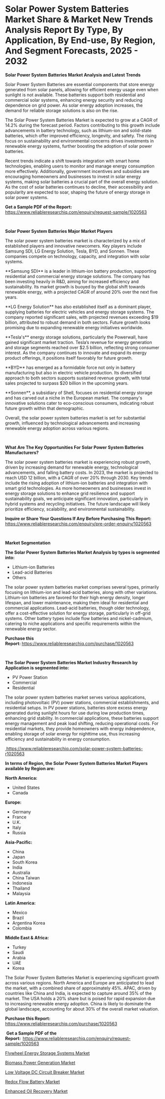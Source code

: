 <p><h1>Solar Power System Batteries Market Share & Market New Trends Analysis Report By Type, By Application, By End-use, By Region, And Segment Forecasts, 2025 - 2032</h1></p><p><strong>Solar Power System Batteries Market Analysis and Latest Trends</strong></p>
<p><p>Solar Power System Batteries are essential components that store energy generated from solar panels, allowing for efficient energy usage even when sunlight is not available. These batteries support both residential and commercial solar systems, enhancing energy security and reducing dependence on grid power. As solar energy adoption increases, the demand for reliable storage solutions is also on the rise.</p><p>The Solar Power System Batteries Market is expected to grow at a CAGR of 14.2% during the forecast period. Factors contributing to this growth include advancements in battery technology, such as lithium-ion and solid-state batteries, which offer improved efficiency, longevity, and safety. The rising focus on sustainability and environmental concerns drives investments in renewable energy systems, further boosting the adoption of solar power batteries.</p><p>Recent trends indicate a shift towards integration with smart home technologies, enabling users to monitor and manage energy consumption more effectively. Additionally, government incentives and subsidies are encouraging homeowners and businesses to invest in solar energy systems, making solar batteries a crucial part of the overall energy solution. As the cost of solar batteries continues to decline, their accessibility and popularity are expected to soar, shaping the future of energy storage in solar power systems.</p></p>
<p><strong>Get a Sample PDF of the Report:&nbsp;</strong> <a href="https://www.reliableresearchiq.com/enquiry/request-sample/1020563?utm_campaign=1870&utm_medium=2&utm_source=Github&utm_content=ia&utm_term=07042025&utm_id=solar-power-system-batteries">https://www.reliableresearchiq.com/enquiry/request-sample/1020563</a></p>
<p>&nbsp;</p>
<p><strong>Solar Power System Batteries Major Market Players</strong></p>
<p><p>The solar power system batteries market is characterized by a mix of established players and innovative newcomers. Key players include Samsung SDI, LG Energy Solution, Tesla, BYD, and Sonnen. These companies compete on technology, capacity, and integration with solar systems.</p><p>**Samsung SDI** is a leader in lithium-ion battery production, supporting residential and commercial energy storage solutions. The company has been investing heavily in R&D, aiming for increased efficiency and sustainability. Its market growth is buoyed by the global shift towards renewable energy, with a projected CAGR of around 20% over the next five years.</p><p>**LG Energy Solution** has also established itself as a dominant player, supplying batteries for electric vehicles and energy storage systems. The company reported significant sales, with projected revenues exceeding $19 billion, attributed to robust demand in both sectors. Future growth looks promising due to expanding renewable energy initiatives worldwide.</p><p>**Tesla's** energy storage solutions, particularly the Powerwall, have gained significant market traction. Tesla’s revenue for energy generation and storage segments reached over $2.5 billion, reflecting strong consumer interest. As the company continues to innovate and expand its energy product offerings, it positions itself favorably for future growth.</p><p>**BYD** has emerged as a formidable force not only in battery manufacturing but also in electric vehicle production. Its diversified approach to both sectors supports sustained revenue growth, with total sales projected to surpass $20 billion in the upcoming years.</p><p>**Sonnen**, a subsidiary of Shell, focuses on residential energy storage and has carved out a niche in the European market. The company's innovative solutions cater to eco-conscious consumers, indicating robust future growth within that demographic.</p><p>Overall, the solar power system batteries market is set for substantial growth, influenced by technological advancements and increasing renewable energy adoption across various regions.</p></p>
<p>&nbsp;</p>
<p><strong>What Are The Key Opportunities For Solar Power System Batteries Manufacturers?</strong></p>
<p><p>The solar power system batteries market is experiencing robust growth, driven by increasing demand for renewable energy, technological advancements, and falling battery costs. In 2023, the market is projected to reach USD 12 billion, with a CAGR of over 20% through 2030. Key trends include the rising adoption of lithium-ion batteries and integration with smart grid technologies. As more homeowners and businesses invest in energy storage solutions to enhance grid resilience and support sustainability goals, we anticipate significant innovation, particularly in hybrid systems and recycling initiatives. The future landscape will likely prioritize efficiency, scalability, and environmental sustainability. </p></p>
<p><strong>Inquire or Share Your Questions If Any Before Purchasing This Report:</strong> <a href="https://www.reliableresearchiq.com/enquiry/pre-order-enquiry/1020563?utm_campaign=1870&utm_medium=2&utm_source=Github&utm_content=ia&utm_term=07042025&utm_id=solar-power-system-batteries">https://www.reliableresearchiq.com/enquiry/pre-order-enquiry/1020563</a></p>
<p>&nbsp;</p>
<p><strong>Market Segmentation</strong></p>
<p><strong>The Solar Power System Batteries Market Analysis by types is segmented into:</strong></p>
<p><ul><li>Lithium-ion Batteries</li><li>Lead-acid Batteries</li><li>Others</li></ul></p>
<p><p>The solar power system batteries market comprises several types, primarily focusing on lithium-ion and lead-acid batteries, along with other variations. Lithium-ion batteries are favored for their high energy density, longer lifespan, and lower maintenance, making them ideal for residential and commercial applications. Lead-acid batteries, though older technology, offer a cost-effective solution for energy storage, particularly in off-grid systems. Other battery types include flow batteries and nickel-cadmium, catering to niche applications and specific requirements within the renewable energy sector.</p></p>
<p><strong>Purchase this Report:&nbsp;</strong><a href="https://www.reliableresearchiq.com/purchase/1020563?utm_campaign=1870&utm_medium=2&utm_source=Github&utm_content=ia&utm_term=07042025&utm_id=solar-power-system-batteries">https://www.reliableresearchiq.com/purchase/1020563</a></p>
<p>&nbsp;</p>
<p><strong>The Solar Power System Batteries Market Industry Research by Application is segmented into:</strong></p>
<p><ul><li>PV Power Station</li><li>Commercial</li><li>Residential</li></ul></p>
<p><p>The solar power system batteries market serves various applications, including photovoltaic (PV) power stations, commercial establishments, and residential setups. In PV power stations, batteries store excess energy generated during sunlight hours for use during low production times, enhancing grid stability. In commercial applications, these batteries support energy management and peak load shifting, reducing operational costs. For residential markets, they provide homeowners with energy independence, enabling storage of solar energy for nighttime use, thus increasing efficiency and sustainability in energy consumption.</p></p>
<p><a href="https://www.reliableresearchiq.com/solar-power-system-batteries-r1020563?utm_campaign=1870&utm_medium=2&utm_source=Github&utm_content=ia&utm_term=07042025&utm_id=solar-power-system-batteries">&nbsp;https://www.reliableresearchiq.com/solar-power-system-batteries-r1020563</a></p>
<p><strong>In terms of Region, the Solar Power System Batteries Market Players available by Region are:</strong></p>
<p>
    <p> <strong> North America: </strong>
        <ul>
            <li>United States</li>
            <li>Canada</li>
        </ul>
        </p> 
    <p> <strong> Europe: </strong>
        <ul>
            <li>Germany</li>
            <li>France</li>
            <li>U.K.</li>
            <li>Italy</li>
            <li>Russia</li>
        </ul>
        </p> 
    <p> <strong> Asia-Pacific: </strong>
        <ul>
            <li>China</li>
            <li>Japan</li>
            <li>South Korea</li>
            <li>India</li>
            <li>Australia</li>
            <li>China Taiwan</li>
            <li>Indonesia</li>
            <li>Thailand</li>
            <li>Malaysia</li>
        </ul>
        </p> 
    <p> <strong> Latin America: </strong>
        <ul>
            <li>Mexico</li>
            <li>Brazil</li>
            <li>Argentina Korea</li>
            <li>Colombia</li>
        </ul>
        </p> 
    <p> <strong> Middle East & Africa: </strong>
        <ul>
            <li>Turkey</li>
            <li>Saudi</li>
            <li>Arabia</li>
            <li>UAE</li>
            <li>Korea</li>
        </ul>
    </p>
    </p>
<p><p>The Solar Power System Batteries Market is experiencing significant growth across various regions. North America and Europe are anticipated to lead the market, with a combined share of approximately 45%. APAC, driven by countries like China and India, is expected to capture around 35% of the market. The USA holds a 20% share but is poised for rapid expansion due to increasing renewable energy adoption. China is likely to dominate the global landscape, accounting for about 30% of the overall market valuation.</p></p>
<p><strong>Purchase this Report: </strong><a href="https://www.reliableresearchiq.com/purchase/1020563?utm_campaign=1870&utm_medium=2&utm_source=Github&utm_content=ia&utm_term=07042025&utm_id=solar-power-system-batteries">https://www.reliableresearchiq.com/purchase/1020563</a></p>
<p>&nbsp;<strong>Get a Sample PDF of the Report:&nbsp;&nbsp;</strong><a href="https://www.reliableresearchiq.com/enquiry/request-sample/1020563?utm_campaign=1870&utm_medium=2&utm_source=Github&utm_content=ia&utm_term=07042025&utm_id=solar-power-system-batteries">https://www.reliableresearchiq.com/enquiry/request-sample/1020563</a></p>
<p><strong></strong></p>
<p><p><a href="https://github.com/tornapruttuz/Market-Research-Report-List-1/blob/main/flywheel-energy-storage-systems-market.md?utm_campaign=1870&utm_medium=2&utm_source=Github&utm_content=ia&utm_term=07042025&utm_id=solar-power-system-batteries">Flywheel Energy Storage Systems Market</a></p><p><a href="https://github.com/yuukoleuda/Market-Research-Report-List-1/blob/main/biomass-power-generation-market.md?utm_campaign=1870&utm_medium=2&utm_source=Github&utm_content=ia&utm_term=07042025&utm_id=solar-power-system-batteries">Biomass Power Generation Market</a></p><p><a href="https://github.com/saguegrody74/Market-Research-Report-List-1/blob/main/low-voltage-dc-circuit-breaker-market.md?utm_campaign=1870&utm_medium=2&utm_source=Github&utm_content=ia&utm_term=07042025&utm_id=solar-power-system-batteries">Low Voltage DC Circuit Breaker Market</a></p><p><a href="https://github.com/marteyfito9/Market-Research-Report-List-1/blob/main/redox-flow-battery-market.md?utm_campaign=1870&utm_medium=2&utm_source=Github&utm_content=ia&utm_term=07042025&utm_id=solar-power-system-batteries">Redox Flow Battery Market</a></p><p><a href="https://github.com/denighoylen1/Market-Research-Report-List-1/blob/main/enhanced-oil-recovery-market.md?utm_campaign=1870&utm_medium=2&utm_source=Github&utm_content=ia&utm_term=07042025&utm_id=solar-power-system-batteries">Enhanced Oil Recovery Market</a></p></p>